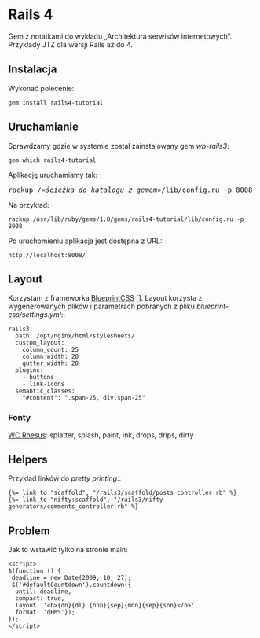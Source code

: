 # Rails 4

Gem z notatkami do wykładu „Architektura serwisów internetowych”.
Przykłady JTZ dla wersji Rails aż do 4.


## Instalacja

Wykonać polecenie:

    gem install rails4-tutorial


## Uruchamianie

Sprawdzamy gdzie w systemie został zainstalowany gem *wb-rails3*:

    gem which rails4-tutorial

Aplikację uruchamiamy tak:

<pre>rackup /«<i>ścieżka do katalogu z gemem</i>»/lib/config.ru -p 8008
</pre>

Na przykład:

    rackup /usr/lib/ruby/gems/1.8/gems/rails4-tutorial/lib/config.ru -p 8008

Po uruchomieniu aplikacja jest dostępna z URL:

    http://localhost:8008/


## Layout

Korzystam z frameworka [BlueprintCSS] [].
Layout korzysta z wygenerowanych plików i parametrach
pobranych z pliku *blueprint-css/settings.yml*::

    rails3:
      path: /opt/nginx/html/stylesheets/
      custom_layout:
        column_count: 25
        column_width: 20
        gutter_width: 20
      plugins:
        - buttons
        - link-icons
      semantic_classes:
        "#content": ".span-25, div.span-25"


### Fonty

[WC Rhesus](http://www.fontsquirrel.com/fonts/WC-Rhesus-Bta):
splatter, splash, paint, ink, drops, drips, dirty


[blueprintcss]: http://www.blueprintcss.org/ "Blueprint: A CSS Framework"


## Helpers

Przykład linków do *pretty printing*::

    {%= link_to "scaffold", "/rails3/scaffold/posts_controller.rb" %}
    {%= link_to "nifty:scaffold", "/rails3/nifty-generators/comments_controller.rb" %}


## Problem

Jak to wstawić tylko na stronie main:

    <script>
    $(function () {
     deadline = new Date(2009, 10, 27);
     $('#defaultCountdown').countdown({
      until: deadline,
      compact: true,
      layout: '<b>{dn}{dl} {hnn}{sep}{mnn}{sep}{snn}</b>',
      format: 'dHMS'});
    });
    </script>

